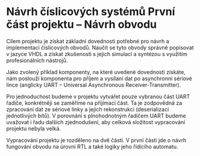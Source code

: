 
# Návrh číslicových systémů První část projektu – Návrh obvodu

Cílem projektu je získat základní dovednosti potřebné pro návrh a implementaci číslicových 
obvodů. Naučit se tyto obvody správně popisovat v jazyce VHDL a získat zkušenosti s jejich 
simulací a syntézou s využitím profesionálních nástrojů.

Jako zvolený příklad komponenty, na které uvedené dovednosti získáte, nám poslouží
komponenta pro příjem a vysílaní dat po asynchronní sériové lince (anglicky UART –
Universal Asynchronous Receiver-Transmitter). 

Pro jednoduchost budeme v projektu vytvářet pouze vybranou část UART řadiče, konkrétněji 
se zaměříme na přijímací část. Ta je zodpovědná za zpracování dat ze sériové linky a jejich 
rekonstrukci (deserializaci jednotlivých bitů). V porovnání s plnohodnotným řadičem UART
budeme uvažovat i řadu dalších zjednodušení, aby celková složitost vypracování projektu 
nebyla velká.

Vypracování projektu je rozděleno na dvě části. V první části jde o návrh fungování obvodu 
na úrovni RTL a také logiky jeho řídícího automatu.
